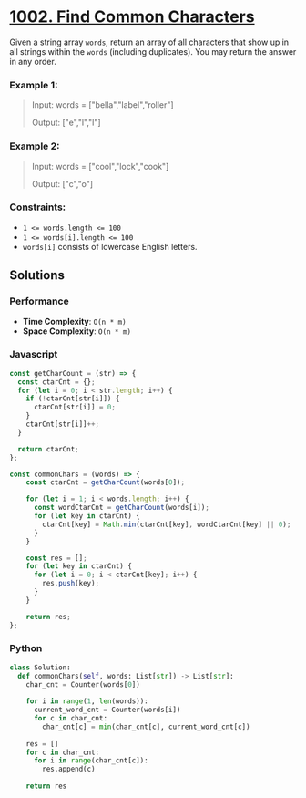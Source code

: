 # [1002. Find Common Characters](https://leetcode.com/problems/find-common-characters/description/)

Given a string array `words`, return an array of all characters that show up in all strings within the `words` (including duplicates). You may return the answer in any order.

 
### Example 1:
> Input: words = ["bella","label","roller"]
>
> Output: ["e","l","l"]


### Example 2:
> Input: words = ["cool","lock","cook"]
>
> Output: ["c","o"]
 

### Constraints:
- `1 <= words.length <= 100`
- `1 <= words[i].length <= 100`
- `words[i]` consists of lowercase English letters.


## Solutions

### Performance

- **Time Complexity**: `O(n * m)`
- **Space Complexity**: `O(n * m)`

### Javascript
```javascript
const getCharCount = (str) => {
  const ctarCnt = {};
  for (let i = 0; i < str.length; i++) {
    if (!ctarCnt[str[i]]) {
      ctarCnt[str[i]] = 0;
    }
    ctarCnt[str[i]]++;
  }

  return ctarCnt;
};

const commonChars = (words) => {
    const ctarCnt = getCharCount(words[0]);

    for (let i = 1; i < words.length; i++) {
      const wordCtarCnt = getCharCount(words[i]);
      for (let key in ctarCnt) {
        ctarCnt[key] = Math.min(ctarCnt[key], wordCtarCnt[key] || 0);
      }
    }

    const res = [];
    for (let key in ctarCnt) {
      for (let i = 0; i < ctarCnt[key]; i++) {
        res.push(key);
      }
    }

    return res;
};
```

### Python
```python
class Solution:
  def commonChars(self, words: List[str]) -> List[str]:
    char_cnt = Counter(words[0])
    
    for i in range(1, len(words)):
      current_word_cnt = Counter(words[i])
      for c in char_cnt:
        char_cnt[c] = min(char_cnt[c], current_word_cnt[c])
        
    res = []
    for c in char_cnt:
      for i in range(char_cnt[c]):
        res.append(c)
        
    return res
```